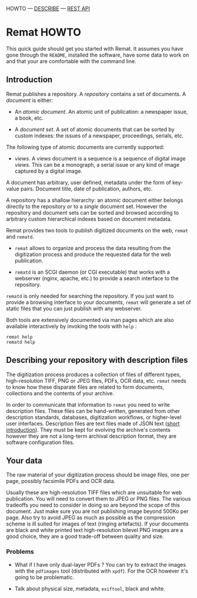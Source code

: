 HOWTO — [DESCRIBE](describe.html) — [REST API](api.html)

# Remat HOWTO

This quick guide should get you started with Remat. It assumes you
have gone through the `README`, installed the software, have some data
to work on and that your are comfortable with the command line.

## Introduction

Remat publishes a repository. A *repository* contains a set of
documents.  A *document* is either:

* An *atomic document*. An atomic unit of publication: a newspaper issue,
  a book, etc.

* A *document set*. A set of atomic documents that can be sorted by
  custom indexes: the issues of a newspaper, proceedings, serials,
  etc.

The following type of atomic documents are currently supported:

* *views*. A views document is a sequence is a sequence of digital
  image *views*. This can be a monograph, a serial issue or any kind
  of image captured by a digital image.

A document has arbitrary, user defined, metadata under the form of
key-value pairs. Document title, date of publication, authors, etc.

A repository has a shallow hierarchy: an atomic document either
belongs directly to the repository or to a *single* document
set. However the repository and document sets can be sorted and
browsed according to arbitrary custom hierarchical indexes based on
document metadata.

Remat provides two tools to publish digitized documents on the web,
`remat` and `rematd`.

* `remat` allows to organize and process the data resulting from the
  digitization process and produce the requested data for the web
  publication.

* `rematd` is an SCGI daemon (or CGI executable) that works with a
  webserver (nginx, apache, etc.) to provide a search interface to the
  repository.

`rematd` is only needed for searching the repository. If you just want to
provide a browsing interface to your documents, `remat` will generate
a set of static files that you can just publish with any webserver.

Both tools are extensively documented via man pages which are also
available interactively by invoking the tools with `help` :

    remat help
    rematd help


## Describing your repository with description files

The digitization process produces a collection of files of different
types, high-resolution TIFF, PNG or JPEG files, PDFs, OCR data,
etc. `remat` needs to know how these disparate files are related to
form documents, collections and the contents of your archive.

In order to communicate that information to `remat` you need to write
description files. These files can be hand-written, generated from
other description standards, databases, digitization workflows, or
higher-level user interfaces. Description files are text files made of
JSON text ([short introduction](http://json.org)). They must be kept
for evolving the archive's contents however they are not a long-term
archival description format, they are software configuration files.

## Your data

The raw material of your digitization process should be image files,
one per page, possibly facsimile PDFs and OCR data.

Usually these are high-resolution TIFF files which are unsuitable for
web publication. You will need to convert them to JPEG or PNG
files. The various tradeoffs you need to consider in doing so are
beyond the scope of this document. Just make sure you are not
publishing image beyond 500Ko per page. Also try to avoid JPEG as much
as possible as the compression scheme is ill suited for images of text
(ringing artefacts). If your documents are black and white printed
text high-resolution bilevel PNG images are a good choice, they are a
good trade-off between quality and size.

### Problems

* What if I have only dual-layer PDFs ?
   You can try to extract the images with the `pdfimages` tool
   (distributed with `xpdf`). For the OCR however it's going to be
   problematic.

* Talk about physical size, metadata, `exiftool`, black and white.
